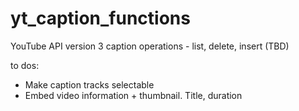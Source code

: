 # yt_caption_functions
YouTube API version 3 caption operations - list, delete, insert (TBD)


to dos:
 - Make caption tracks selectable
 - Embed video information + thumbnail. Title, duration 
